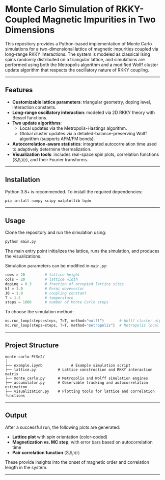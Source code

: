 
# Monte Carlo Simulation of RKKY-Coupled Magnetic Impurities in Two Dimensions

This repository provides a Python-based implementation of Monte Carlo simulations for a two-dimensional lattice of magnetic impurities coupled via long-range RKKY interactions. The system is modeled as classical Ising spins randomly distributed on a triangular lattice, and simulations are performed using both the Metropolis algorithm and a modified Wolff cluster update algorithm that respects the oscillatory nature of RKKY coupling.

---


## Features

- **Customizable lattice parameters**: triangular geometry, doping level, interaction constants.
- **Long-range oscillatory interaction**: modeled via 2D RKKY theory with Bessel functions.
- **Two update algorithms**:
  - Local updates via the Metropolis-Hastings algorithm.
  - Global cluster updates via a detailed-balance-preserving Wolff algorithm (supports AFM/FM bonds).
- **Autocorrelation-aware statistics**: integrated autocorrelation time used to adaptively determine thermalization.
- **Visualization tools**: includes real-space spin plots, correlation functions ⟨SᵢSⱼ⟩(r), and their Fourier transforms.

---

## Installation

Python 3.8+ is recommended. To install the required dependencies:

```bash
pip install numpy scipy matplotlib tqdm
````

---

## Usage

Clone the repository and run the simulation using:

```bash
python main.py
```

The main entry point initializes the lattice, runs the simulation, and produces the visualizations.

Simulation parameters can be modified in `main.py`:

```python
rows = 20         # lattice height
cols = 20         # lattice width
doping = 0.3      # fraction of occupied lattice sites
kf = 1.0          # Fermi wavevector
J0 = 1.0          # coupling constant
T = 1.5           # temperature
steps = 1000      # number of Monte Carlo steps
```

To choose the simulation method:

```python
mc.run_loop(steps=steps, T=T, method="wolff")       # Wolff cluster algorithm
mc.run_loop(steps=steps, T=T, method="metropolis")  # Metropolis local updates
```

---

## Project Structure

```
monte-carlo-PtSe2/
│
├── example.ipynb             # Example simulation script
├── lattice.py          # Lattice construction and RKKY interaction matrix
├── monte_carlo.py      # Metropolis and Wolff simulation engines
├── accumulator.py      # Observable tracking and autocorrelation estimation
├── visualization.py    # Plotting tools for lattice and correlation functions
```

---

## Output

After a successful run, the following plots are generated:

* **Lattice plot** with spin orientation (color-coded)
* **Magnetization vs. MC step**, with error bars based on autocorrelation time
* **Pair correlation function** ⟨SᵢSⱼ⟩(r)

These provide insights into the onset of magnetic order and correlation length in the system.

---
